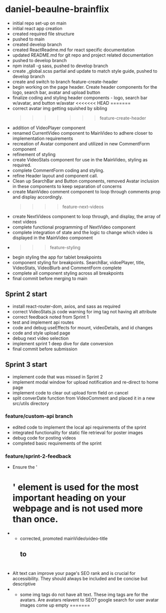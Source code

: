 # daniel-beaulne-brainflix

- initial repo set-up on main
- initial react app creation
- created required file structure
- pushed to main
- created develop branch
- created ReactReadme.md for react specific documentation
- updated README.md for git repo and project related documentation
- pushed to develop branch
- npm install -g sass, pushed to develop branch
- create \_global.scss partial and update to match style guide, pushed to develop branch
- create and switch to branch feature-create-header
- begin working on the page header. Create header components for the logo, search bar, avatar and upload button
- finalize coding and styling header components - logo, search bar w/avatar, and button w/avatar <<<<<<< HEAD =======
- correct avatar img getting squished by sibling
  > > > > > > > feature-create-header
- addition of VideoPlayer component
- renamed CurrentVideo component to MainVideo to adhere closer to implementation requirements
- recreation of Avatar component and utilized in new CommentForm component
- refinement of styling
- create VideoStats component for use in the MainVideo, styling as required.
- complete CommentForm coding and styling.
- refine Header layout and component call.
- Clean up SearchBar and Button components, removed Avatar inclusion in these components to keep separation of concerns
- create MainVideo comment component to loop through comments prop and display accordingly.
  > > > > feature-next-videos
- create NextVideos component to loop through, and display, the array of next videos
- complete functional programming of NextVideo component
- complete integration of state and the logic to change which video is displayed in the MainVideo component
- > > > feature-styling
- begin styling the app for tablet breakpoints
- component styling for breakpoints. SearchBar, vidoePlayer, title, VideoStats, VideoBlurb and CommentForm complete
- complete all component styling across all breakpoints
- final commit before merging to main
  > > >

## Sprint 2 start

- install react-router-dom, axios, and sass as required
- correct VideoStats.js code warning for img tag not having alt attribute
- correct feedback noted from Sprint 1
- test and implement api routes
- code and debug useEffects for mount, videoDetails, and id changes
- code and style upload page
- debug next video selection
- implement sprint 1 deep dive for date conversion
- final commit before submission
  > > >

## Sprint 3 start

- implement code that was missed in Sprint 2
- implement modal window for upload notification and re-direct to home page
- implement code to clear out upload form field on cancel
- split converDate function from VideoComment and placed it in a new src/utils directory

### feature/custom-api branch

- edited code to implement the local api requirements of the sprint
- integrated functionality for static file retrieval for poster images
- debug code for posting videos
- completed basic requirements of the sprint

### feature/sprint-2-feedback

- Ensure the '<h1>' element is used for the most important heading on your webpage and is not used more than once.
- - corrected, promoted mainVideo\video-title <h2> to <h1>
- Alt text can improve your page's SEO rank and is crucial for accessibility. They should always be included and be concise but descriptive
- - some img tags do not have alt text. These img tags are for the avatars. Are avatars relavent to SEO? google search for user avatar images come up empty
=======


